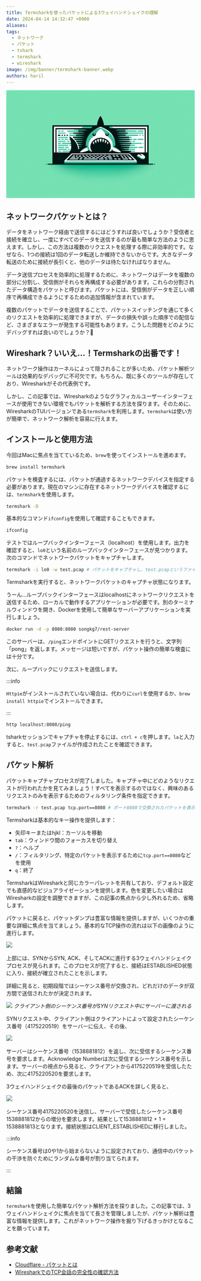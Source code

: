 ```yaml
---
title: Termsharkを使ったパケットによる3ウェイハンドシェイクの理解
date: 2024-04-14 14:32:47 +0900
aliases: 
tags:
  - ネットワーク
  - パケット
  - tshark
  - termshark
  - wireshark
image: /img/banner/termshark-banner.webp
authors: haril
---
```


![banner](./termshark-banner.webp)

## ネットワークパケットとは？

データをネットワーク経由で送信するにはどうすれば良いでしょうか？受信者と接続を確立し、一度にすべてのデータを送信するのが最も簡単な方法のように思えます。しかし、この方法は複数のリクエストを処理する際に非効率的です。なぜなら、1つの接続は1回のデータ転送しか維持できないからです。大きなデータ転送のために接続が長引くと、他のデータは待たなければなりません。

データ送信プロセスを効率的に処理するために、ネットワークはデータを複数の部分に分割し、受信側がそれらを再構成する必要があります。これらの分割されたデータ構造をパケットと呼びます。パケットには、受信側がデータを正しい順序で再構成できるようにするための追加情報が含まれています。

複数のパケットでデータを送信することで、パケットスイッチングを通じて多くのリクエストを効率的に処理できますが、データの損失や誤った順序での配信など、さまざまなエラーが発生する可能性もあります。こうした問題をどのようにデバッグすれば良いのでしょうか？🤔

<!-- truncate -->

## Wireshark？いいえ...！Termsharkの出番です！

ネットワーク操作はカーネルによって隠されることが多いため、パケット解析ツールは効果的なデバッグに不可欠です。もちろん、既に多くのツールが存在しており、Wiresharkがその代表例です。

しかし、この記事では、Wiresharkのようなグラフィカルユーザーインターフェースが使用できない環境でもパケットを解析する方法を探ります。そのために、WiresharkのTUIバージョンである`termshark`を利用します。`termshark`は使い方が簡単で、ネットワーク解析を容易に行えます。

## インストールと使用方法

今回はMacに焦点を当てているため、`brew`を使ってインストールを進めます。

```bash
brew install termshark
```

パケットを検査するには、パケットが通過するネットワークデバイスを指定する必要があります。現在のマシンに存在するネットワークデバイスを確認するには、`termshark`を使用します。

```bash
termshark -D
```

基本的なコマンド`ifconfig`を使用して確認することもできます。

```bash
ifconfig
```

テストではループバックインターフェース（localhost）を使用します。出力を確認すると、`lo0`という名前のループバックインターフェースが見つかります。次のコマンドでネットワークパケットをキャプチャします。

```bash
termshark -i lo0 -w test.pcap # パケットをキャプチャし、test.pcapというファイルに保存
```

Termsharkを実行すると、ネットワークパケットのキャプチャ状態になります。

うーん...ループバックインターフェースはlocalhostにネットワークリクエストを送信するため、ローカルで動作するアプリケーションが必要です。別のターミナルウィンドウを開き、Dockerを使用して簡単なサーバーアプリケーションを実行しましょう。

```bash
docker run -d -p 8080:8080 songkg7/rest-server
```

このサーバーは、`/ping`エンドポイントにGETリクエストを行うと、文字列「pong」を返します。メッセージは短いですが、パケット操作の簡単な検査には十分です。

次に、ループバックにリクエストを送信します。

:::info

`Httpie`がインストールされていない場合は、代わりに`curl`を使用するか、`brew install httpie`でインストールできます。

:::

```bash
http localhost:8080/ping
```

tsharkセッションでキャプチャを停止するには、`ctrl + c`を押します。`la`と入力すると、`test.pcap`ファイルが作成されたことを確認できます。

## パケット解析

パケットキャプチャプロセスが完了しました。キャプチャ中にどのようなリクエストが行われたかを見てみましょう！すべてを表示するのではなく、興味のあるリクエストのみを表示するためのフィルタリング条件を指定できます。

```bash
termshark -r test.pcap tcp.port==8080 # ポート8080で交換されたパケットを表示
```

Termsharkは基本的なキー操作を提供します：

- 矢印キーまたはhjkl：カーソルを移動
- `tab`：ウィンドウ間のフォーカスを切り替え
- `?`：ヘルプ
- `/`：フィルタリング、特定のパケットを表示するために`tcp.port==8080`などを使用
- `q`：終了

TermsharkはWiresharkと同じカラーパレットを共有しており、デフォルト設定でも直感的なビジュアライゼーションを提供します。色を変更したい場合はWiresharkの設定を調整できますが、この記事の焦点から少し外れるため、省略します。

パケットに戻ると、パケットダンプは豊富な情報を提供しますが、いくつかの重要な詳細に焦点を当てましょう。基本的なTCP操作の流れは以下の画像のように進行します。

![](https://i.imgur.com/qiDbLAK.png)

上部には、SYNからSYN, ACK、そしてACKに進行する3ウェイハンドシェイクプロセスが見られます。このプロセスが完了すると、接続はESTABLISHED状態に入り、接続が確立されたことを示します。

詳細に見ると、初期段階ではシーケンス番号が交換され、どれだけのデータが双方間で送信されたかが決定されます。

![](https://i.imgur.com/HUcOEVH.png)
_クライアント側のシーケンス番号がSYNリクエスト中にサーバーに渡される_

SYNリクエスト中、クライアント側はクライアントによって設定されたシーケンス番号（4175220519）をサーバーに伝え、その後、

![](https://i.imgur.com/ONbTNaM.png)

サーバーはシーケンス番号（1538881812）を返し、次に受信するシーケンス番号を要求します。Acknowledge Numberは次に受信するシーケンス番号を示します。サーバーの視点から見ると、クライアントから4175220519を受信したため、次に4175220520を要求します。

3ウェイハンドシェイクの最後のパケットであるACKを詳しく見ると、

![](https://i.imgur.com/6wew0fe.png)

シーケンス番号4175220520を送信し、サーバーで受信したシーケンス番号1538881812からの増分を要求します。結果として1538881812 + 1 = 1538881813となります。接続状態はCLIENT_ESTABLISHEDに移行しました。

:::info

シーケンス番号は0や1から始まらないように設定されており、通信中のパケットの干渉を防ぐためにランダムな番号が割り当てられます。

:::

## 結論

`termshark`を使用した簡単なパケット解析方法を探りました。この記事では、3ウェイハンドシェイクに焦点を当てて長さを管理しましたが、パケット解析は豊富な情報を提供します。これがネットワーク操作を掘り下げるきっかけとなることを願っています。

## 参考文献

- [Cloudflare - パケットとは](https://www.cloudflare.com/ko-kr/learning/network-layer/what-is-a-packet/)
- [WiresharkでのTCP会話の完全性の確認方法](https://www.chappell-university.com/post/how-to-wireshark-tcp-conversation-completeness)